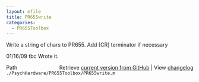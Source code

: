 ```yaml
---
layout: mfile
title: PR655write
categories:
  - PR655Toolbox
---
```


Write a string of chars to PR655. Add \[CR\] terminator if necessary

01/16/09    tbc   Wrote it.



<div class="code_header" style="text-align:right;">
  <span style="float:left;">Path&nbsp;&nbsp;</span> <span class="counter">Retrieve <a href=
  "https://raw.github.com/Psychtoolbox-3/Psychtoolbox-3/beta/./PsychHardware/PR655Toolbox/PR655write.m">current version from GitHub</a> | View <a href=
  "https://github.com/Psychtoolbox-3/Psychtoolbox-3/commits/beta/./PsychHardware/PR655Toolbox/PR655write.m">changelog</a></span>
</div>
<div class="code">
  <code>./PsychHardware/PR655Toolbox/PR655write.m</code>
</div>
